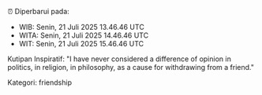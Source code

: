 ⏰ Diperbarui pada:
- WIB: Senin, 21 Juli 2025 13.46.46 UTC
- WITA: Senin, 21 Juli 2025 14.46.46 UTC
- WIT: Senin, 21 Juli 2025 15.46.46 UTC

Kutipan Inspiratif:
"I have never considered a difference of opinion in politics, in religion, in philosophy, as a cause for withdrawing from a friend."


Kategori: friendship

